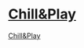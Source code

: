 # [Chill&Play](https://sapienzainteractivegraphicscourse.github.io/final-project-chillandplay/)
<a href="https://sapienzainteractivegraphicscourse.github.io/final-project-chillandplay/" target="_blank">Chill&Play</a>
